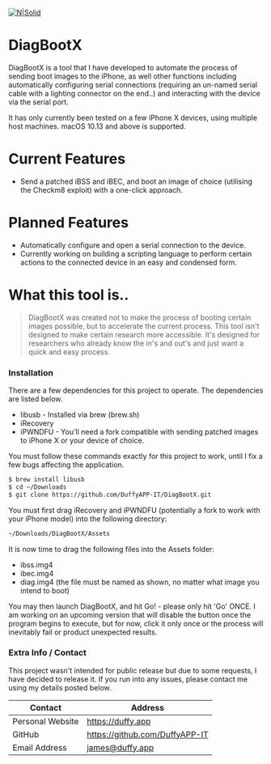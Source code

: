 [![N|Solid](https://i.imgur.com/3gusnRg.png)](https://nodesource.com/products/nsolid)
# DiagBootX
DiagBootX is a tool that I have developed to automate the process of sending boot images to the iPhone, as well other functions including automatically configuring serial connections (requiring an un-named serial cable with a lighting connector on the end..) and interacting with the device via the serial port.

It has only currently been tested on a few iPhone X devices, using multiple host machines. macOS 10.13 and above is supported.
# Current Features
  - Send a patched iBSS and iBEC, and boot an image of choice (utilising the Checkm8 exploit) with a one-click approach.
# Planned Features
 - Automatically configure and open a serial connection to the device.
 - Currently working on building a scripting language to perform certain actions to the connected device in an easy and condensed form.

# What this tool is..
> DiagBootX was created not to make the process of booting
> certain images possible, but to accelerate the current process.
> This tool isn't designed to make certain research more accessible.
> It's designed for researchers who already know the in's and out's
> and just want a quick and easy process.

### Installation

There are a few dependencies for this project to operate. The dependencies are listed below.

- libusb - Installed via brew (brew.sh)
- iRecovery
- iPWNDFU - You'll need a fork compatible with sending patched images
 to iPhone X or your device of choice.

You must follow these commands exactly for this project to work, until I fix a few bugs affecting the application.

```sh
$ brew install libusb
$ cd ~/Downloads
$ git clone https://github.com/DuffyAPP-IT/DiagBootX.git
```
You must first drag iRecovery and iPWNDFU (potentially a fork to work with your iPhone model) into the following directory:
```sh
~/Downloads/DiagBootX/Assets
```
It is now time to drag the following files into the Assets folder:

 - ibss.img4
 - ibec.img4
 - diag.img4 (the file must be named as shown, no matter what image you intend to boot)

You may then launch DiagBootX, and hit Go! - please only hit 'Go' ONCE. I am working on an upcoming version that will disable the button once the program begins to execute, but for now, click it only once or the process will inevitably fail or product unexpected results.

### Extra Info / Contact

This project wasn't intended for public release but due to some requests, I have decided to release it. If you run into any issues, please contact me using my details posted below.

| Contact | Address |
| ------ | ------ |
| Personal Website | https://duffy.app |
| GitHub | https://github.com/DuffyAPP-IT |
| Email Address | james@duffy.app |
